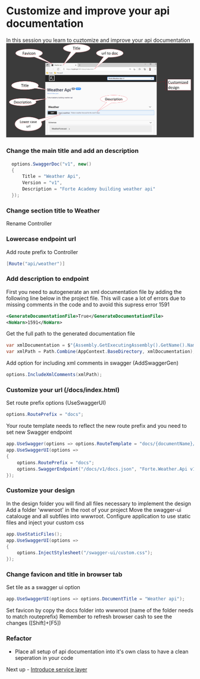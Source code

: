 # Customize and improve your api documentation
In this session you learn to cuztomize and improve your api documentation
![customized api](customized-api.PNG)

### Change the main title and add an description
```C#
  options.SwaggerDoc("v1", new() 
  { 
      Title = "Weather Api", 
      Version = "v1",
      Description = "Forte Academy building weather api"
  });
```
### Change section title to Weather
Rename Controller

### Lowercase endpoint url
Add route prefix to Controller
```C#
[Route("api/weather")]
```
### Add description to endpoint
First you need to autogenerate an xml documentation file by adding the following line below in the project file.
This will case a lot of errors due to missing comments in the code and to avoid this supress error 1591
```xml
<GenerateDocumentationFile>True</GenerateDocumentationFile>
<NoWarn>1591</NoWarn>
```
Get the full path to the generated documentation file
```C#
var xmlDocumentation = $"{Assembly.GetExecutingAssembly().GetName().Name}.xml";
var xmlPath = Path.Combine(AppContext.BaseDirectory, xmlDocumentation);
```
Add option for including xml comments in swagger (AddSwaggerGen)
```C#
options.IncludeXmlComments(xmlPath);
```
### Customize your url (/docs/index.html)
Set route prefix options (UseSwaggerUI)
```C#
options.RoutePrefix = "docs";
```
Your route template needs to reflect the new route prefix and you need to set new Swagger endpoint
```C#
app.UseSwagger(options => options.RouteTemplate = "docs/{documentName}/docs.json");
app.UseSwaggerUI(options =>
{
    options.RoutePrefix = "docs";
    options.SwaggerEndpoint("/docs/v1/docs.json", "Forte.Weather.Api v1");
});
```
### Customize your design
In the design folder you will find all files necessary to implement the design
Add a folder 'wwwroot' in the root of your project
Move the swagger-ui catalouge and all subfiles into wwwroot.
Configure application to use static files and inject your custom css
```C#
app.UseStaticFiles();
app.UseSwaggerUI(options =>
{
    options.InjectStylesheet("/swagger-ui/custom.css");
});
```
### Change favicon and title in browser tab
Set tile as a swagger ui option
```C#
app.UseSwaggerUI(options => options.DocumentTitle = "Weather api");
```
Set favicon by copy the docs folder into wwwroot (name of the folder needs to match routeprefix)
Remember to refresh browser cash to see the changes ([Shift]+[F5])

### Refactor
- Place all setup of api documentation into it's own class to have a clean seperation in your code


Next up - [Introduce service layer](02-service-layer.md)

